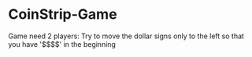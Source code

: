 <h1>CoinStrip-Game</h1>
<p>Game need 2 players: Try to move the dollar signs only to the left so that you have '$$$$' in the beginning</p>

